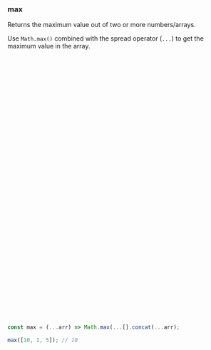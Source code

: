 ### max

Returns the maximum value out of two or more numbers/arrays.

Use `Math.max()` combined with the spread operator (`...`) to get the maximum value in the array.

```js











































const max = (...arr) => Math.max(...[].concat(...arr);
```

```js
max([10, 1, 5]); // 10
```
